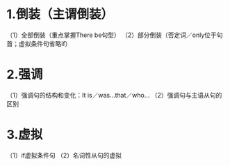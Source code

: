 # 1.倒装（主谓倒装）
（1）全部倒装（重点掌握There be句型）
（2）部分倒装（否定词／only位于句首；虚拟条件句省略if）
# 2.强调
（1）强调句的结构和变化：It is／was…that／who…
（2）强调句与主语从句的区别
# 3.虚拟
（1）if虚拟条件句
（2）名词性从句的虚拟